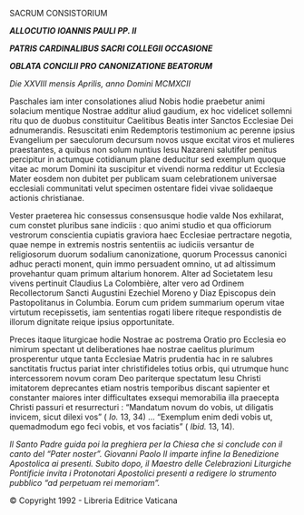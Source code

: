 SACRUM CONSISTORIUM

***ALLOCUTIO IOANNIS PAULI PP. II***

***PATRIS CARDINALIBUS SACRI COLLEGII OCCASIONE***

***OBLATA CONCILII PRO CANONIZATIONE BEATORUM***

*Die XXVIII mensis Aprilis, anno Domini MCMXCII*

Paschales iam inter consolationes aliud Nobis hodie praebetur animi solacium mentique Nostrae additur aliud gaudium, ex hoc videlicet sollemni ritu quo de duobus constituitur Caelitibus Beatis inter Sanctos Ecclesiae Dei adnumerandis. Resuscitati enim Redemptoris testimonium ac perenne ipsius Evangelium per saeculorum decursum novos usque excitat viros et mulieres praestantes, a quibus non solum nuntius Iesu Nazareni salutifer penitus percipitur in actumque cotidianum plane deducitur sed exemplum quoque vitae ac morum Domini ita suscipitur et vivendi norma redditur ut Ecclesia Mater eosdem non dubitet per publicam suam celebrationem universae ecclesiali communitati velut specimen ostentare fidei vivae solidaeque actionis christianae.

Vester praeterea hic consessus consensusque hodie valde Nos exhilarat, cum constet pluribus sane indiciis : quo animi studio et qua officiorum vestrorum conscientia cupiatis graviora haec Ecclesiae pertractare negotia, quae nempe in extremis nostris sententiis ac iudiciis versantur de religiosorum duorum sodalium canonizatione, quorum Processus canonici adhuc peracti monent, quin immo persuadent omnino, ut ad altissimum provehantur quam primum altarium honorem. Alter ad Societatem Iesu vivens pertinuit Claudius La Colombière, alter vero ad Ordinem Recollectorum Sancti Augustini Ezechiel Moreno y Diaz Episcopus dein Pastopolitanus in Columbia. Eorum cum pridem summarium operum vitae virtutum recepissetis, iam sententias rogati libere riteque respondistis de illorum dignitate reique ipsius opportunitate.

Preces itaque liturgicae hodie Nostrae ac postrema Oratio pro Ecclesia eo nimirum spectant ut deliberationes hae nostrae caelitus plurimum prosperentur utque tanta Ecclesiae Matris prudentia hac in re salubres sanctitatis fructus pariat inter christifideles totius orbis, qui utrumque hunc intercessorem novum coram Deo pariterque spectatum Iesu Christi imitatorem deprecantes etiam nostris temporibus discant sapienter et constanter maiores inter difficultates exsequi memorabilia illa praecepta Christi passuri et resurrecturi : “Mandatum novum do vobis, ut diligatis invicem, sicut dilexi vos” ( *Io.* 13, 34) ... “Exemplum enim dedi vobis ut, quemadmodum ego feci vobis, et vos faciatis” ( *Ibid.* 13, 14).

*Il Santo Padre guida poi la preghiera per la Chiesa che si conclude con il canto del “Pater noster”. Giovanni Paolo II imparte infine la Benedizione Apostolica ai presenti. Subito dopo, il Maestro delle Celebrazioni Liturgiche Pontificie invita i Protonotari Apostolici presenti a redigere lo strumento pubblico “ad perpetuam rei memoriam”.*

© Copyright 1992 - Libreria Editrice Vaticana